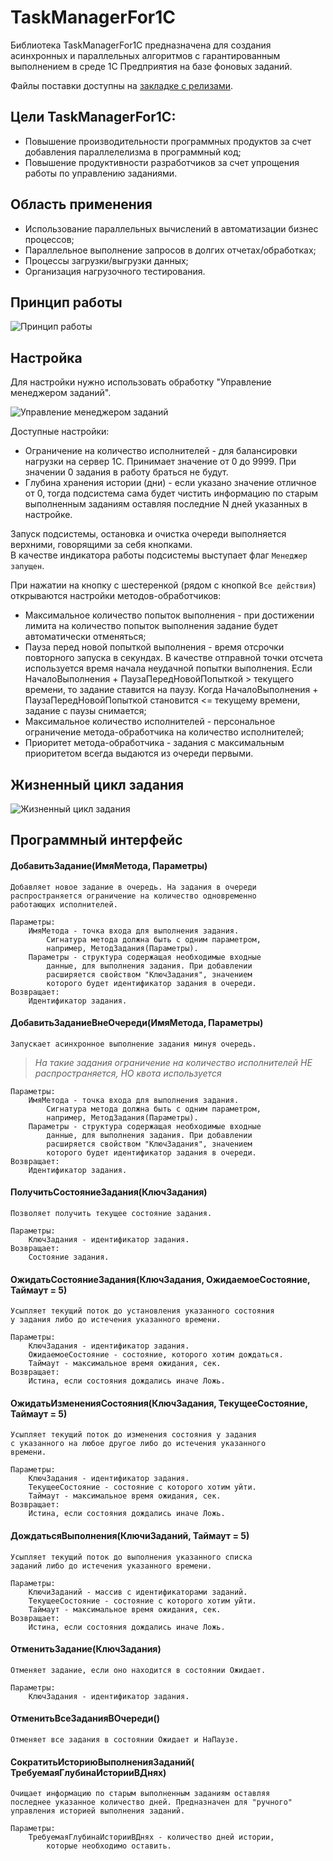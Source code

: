 # TaskManagerFor1C

Библиотека TaskManagerFor1C предназначена для создания асинхронных и параллельных алгоритмов с гарантированным выполнением в среде 1С Предприятия на базе фоновых заданий.

Файлы поставки доступны на [закладке с релизами](https://github.com/wizi4d/TaskManagerFor1C/releases).

## Цели TaskManagerFor1C:

- Повышение производительности программных продуктов за счет добавления параллелелизма в программный код;
- Повышение продуктивности разработчиков за счет упрощения работы по управлению заданиями.

## Область применения

- Использование параллельных вычислений в автоматизации бизнес процессов;
- Параллельное выполнение запросов в долгих отчетах/обработках;
- Процессы загрузки/выгрузки данных;
- Организация нагрузочного тестирования.

## Принцип работы

![Принцип работы](http://habrastorage.org/files/5a9/1b4/cbd/5a91b4cbd08a427e939c578a228404ab.jpg)

## Настройка

Для настройки нужно использовать обработку "Управление менеджером заданий".

![Управление менеджером заданий](http://habrastorage.org/files/8cf/ca4/474/8cfca447435642a6b3d065d8c39fdc86.jpg "Настройки менеджера заданий")

Доступные настройки:

- Ограничение на количество исполнителей - для балансировки нагрузки на сервер 1С. Принимает значение от 0 до 9999. При значении 0 задания в работу браться не будут.
- Глубина хранения истории (дни) - если указано значение отличное от 0, тогда подсистема сама будет чистить информацию по старым выполненным заданиям оставляя последние N дней указанных в настройке.

Запуск подсистемы, остановка и очистка очереди выполняется верхними, говорящими за себя кнопками.  
В качестве индикатора работы подсистемы выступает флаг `Менеджер запущен`.

При нажатии на кнопку с шестеренкой (рядом с кнопкой `Все действия`) открываются настройки методов-обработчиков:
- Максимальное количество попыток выполнения - при достижении лимита на количество попыток выполнения задание будет автоматически отменяться;
- Пауза перед новой попыткой выполнения - время отсрочки повторного запуска в секундах. В качестве отправной точки отсчета используется время начала неудачной попытки выполнения. Если НачалоВыполнения + ПаузаПередНовойПопыткой > текущего времени, то задание ставится на паузу. Когда НачалоВыполнения + ПаузаПередНовойПопыткой становится <= текущему времени, задание с паузы снимается;
- Максимальное количество исполнителей - персональное ограничение метода-обработчика на количество исполнителей;
- Приоритет метода-обработчика - задания с максимальным приоритетом всегда выдаются из очереди первыми.

## Жизненный цикл задания

![Жизненный цикл задания](http://habrastorage.org/files/ed3/7ea/ad2/ed37eaad2354433dae857376e8eef7a7.jpg)

## Программный интерфейс

#### ДобавитьЗадание(ИмяМетода, Параметры)

    Добавляет новое задание в очередь. На задания в очереди
    распространяется ограничение на количество одновременно
    работающих исполнителей.
     
	Параметры:
		ИмяМетода - точка входа для выполнения задания.
			Сигнатура метода должна быть с одним параметром,
			например, МетодЗадания(Параметры).
		Параметры - структура содержащая необходимые входные
			данные, для выполнения задания. При добавлении
			расширяется свойством "КлючЗадания", значением
			которого будет идентификатор задания в очереди.
	Возвращает:
		Идентификатор задания.

#### ДобавитьЗаданиеВнеОчереди(ИмяМетода, Параметры)

	Запускает асинхронное выполнение задания минуя очередь.
	
>*На такие задания ограничение на количество исполнителей НЕ распространяется, НО квота используется*

	Параметры:
		ИмяМетода - точка входа для выполнения задания.
			Сигнатура метода должна быть с одним параметром,
			например, МетодЗадания(Параметры).
		Параметры - структура содержащая необходимые входные
			данные, для выполнения задания. При добавлении
			расширяется свойством "КлючЗадания", значением
			которого будет идентификатор задания в очереди.
	Возвращает:
		Идентификатор задания.

#### ПолучитьСостояниеЗадания(КлючЗадания)

	Позволяет получить текущее состояние задания.
	
	Параметры:
		КлючЗадания - идентификатор задания.
	Возвращает:
		Состояние задания.

#### ОжидатьСостояниеЗадания(КлючЗадания, ОжидаемоеСостояние, Таймаут = 5)

	Усыпляет текущий поток до установления указанного состояния
	у задания либо до истечения указанного времени.
	
	Параметры:
		КлючЗадания - идентификатор задания.
		ОжидаемоеСостояние - состояние, которого хотим дождаться.
		Таймаут - максимальное время ожидания, сек.
	Возвращает:
		Истина, если состояния дождались иначе Ложь.

#### ОжидатьИзмененияСостояния(КлючЗадания, ТекущееСостояние, Таймаут = 5)

	Усыпляет текущий поток до изменения состояния у задания
	с указанного на любое другое либо до истечения указанного
	времени.
	
	Параметры:
		КлючЗадания - идентификатор задания.
		ТекущееСостояние - состояние с которого хотим уйти.
		Таймаут - максимальное время ожидания, сек.
	Возвращает:
		Истина, если состояния дождались иначе Ложь.

#### ДождатьсяВыполнения(КлючиЗаданий, Таймаут = 5)

	Усыпляет текущий поток до выполнения указанного списка
	заданий либо до истечения указанного времени.
	
	Параметры:
		КлючиЗаданий - массив с идентификаторами заданий.
		ТекущееСостояние - состояние с которого хотим уйти.
		Таймаут - максимальное время ожидания, сек.
	Возвращает:
		Истина, если состояния дождались иначе Ложь.

#### ОтменитьЗадание(КлючЗадания)

	Отменяет задание, если оно находится в состоянии Ожидает.
	
	Параметры:
		КлючЗадания - идентификатор задания.

#### ОтменитьВсеЗаданияВОчереди()

	Отменяет все задания в состоянии Ожидает и НаПаузе.

#### СократитьИсториюВыполненияЗаданий( ТребуемаяГлубинаИсторииВДнях)

	Очищает информацию по старым выполненным заданиям оставляя
	последнее указанное количество дней. Предназначен для "ручного"
	управления историей выполнения заданий.
	
	Параметры:
		ТребуемаяГлубинаИсторииВДнях - количество дней истории,
			которые необходимо оставить.